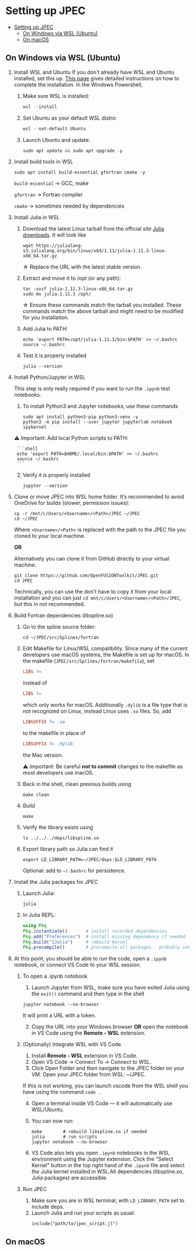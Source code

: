 # Setting up JPEC 

- [Setting up JPEC](#setting-up-jpec)
  - [On Windows via WSL (Ubuntu)](#on-windows-via-wsl-ubuntu)
  - [On macOS](#on-macos)

## On Windows via WSL (Ubuntu)
1. Install WSL and Ubuntu
   If you don't already have WSL and Ubuntu installed, set this up. [This page](https://learn.microsoft.com/en-us/windows/wsl/install) gives detailed instructions on how to complete the installation. In the Windows Powershell,
   
   1. Make sure WSL is installed:
        ```PowerShell
        wsl --install
        ```
    2. Set Ubuntu as your default WSL distro:
        ```PowerShell
        wsl --set-default Ubuntu
        ```
    3. Launch Ubuntu and update:
        ```PowerShell
        sudo apt update && sudo apt upgrade -y
        ```
2. Install build tools in WSL
    ```shell
    sudo apt install build-essential gfortran cmake -y
    ```

    `build-essential` → GCC, make

    `gfortran` → Fortran compiler

    `cmake` → sometimes needed by dependencies

3. Install Julia in WSL
   
    1. Download the latest Linux tarball from the official site [Julia downloads](https://julialang.org/downloads/). It will look like
        ```shell 
        wget https://julialang-s3.julialang.org/bin/linux/x64/1.11/julia-1.11.3-linux-x86_64.tar.gz
        ```

        ☆ Replace the URL with the latest stable version.

    2. Extract and move it to /opt (or any path):

        ```shell
        tar -xvzf julia-1.11.3-linux-x86_64.tar.gz
        sudo mv julia-1.11.3 /opt/
        ```
        
        ☆ Ensure these commands match the tarball you installed. These commands match the above tarball and might need to be modified for you installation.
    
    3. Add Julia to PATH:

        ```shell 
        echo 'export PATH=/opt/julia-1.11.3/bin:$PATH' >> ~/.bashrc
        source ~/.bashrc
        ```

    4. Test it is properly installed

        ```shell
        julia --version 
        ```

4. Install Python/Jupyter in WSL 
   
   This step is only really required if you want to run the `.ipynb` test notebooks.
   1. To install Python3 and Jupyter notebooks, use these commands
        ```shell
        sudo apt install python3-pip python3-venv -y
        python3 -m pip install --user jupyter jupyterlab notebook ipykernel
        ```
    ⚠ Important: Add local Python scripts to PATH:

        ```shell
        echo 'export PATH=$HOME/.local/bin:$PATH' >> ~/.bashrc
        source ~/.bashrc
        ```
    2. Verify it is properly installed

        ```shell
        jupyter --version
        ```

5. Clone or move JPEC into WSL home folder.
It’s recommended to avoid OneDrive for builds (slower, permission issues):
    ```shell
    cp -r /mnt/c/Users/<Username>/<Path>/JPEC ~/JPEC
    cd ~/JPEC
    ```

    Where `<Username>/<Path>` is replaced with the path to the JPEC file you cloned to your local machine.

    **OR**

    Alternatively you can clone it from GitHub directly to your virtual machine.

    ```shell
    git clone https://github.com/OpenFUSIONToolkit/JPEC.git
    cd JPEC
    ```

    Technically, you can use the don't have to copy it from your local installation and you can just `cd mnt/c/Users/<Username>/<Path>/JPEC`, but this in not recommended.

6. Build Fortran dependencies (libspline.so)
    1. Go to the spline source folder:
        ```shell
        cd ~/JPEC/src/Splines/fortran
        ```

    2. Edit Makefile for Linux/WSL compatibility. SInce many of the current developers use macOS systems, the Makefile is set up for macOS. In the makefile (`JPEC/src/Splines/fortran/makefile`), set
        ``` Makefile
        LIBS ?=
        ```

        instead of 
        ``` Makefile
        LIBS ?=
        ```

        which only works for macOS. Additionally `.dylib` is a file type that is not recognized on Linux, instead Linux uses `.so` files. So, add 
        ``` Makefile
        LIBSUFFIX ?= .so
        ```

        to the makefile in place of 
        ``` Makefile
        LIBSUFFIX ?= .dylib
        ```
        the Mac version.

        ⚠ Important: Be careful **not to commit** changes to the makefile as most developers use macOS.


    3. Back in the shell, clean previous builds using
        ```shell
        make clean
        ```

    4. Build
        ```shell
        make
        ```

    5. Verify the library exists using
        ```shell
        ls ../../../deps/libspline.so
        ```

   6. Export library path so Julia can find it
        ```shell
        export LD_LIBRARY_PATH=~/JPEC/deps:$LD_LIBRARY_PATH
        ```

        Optional: add to `~/.bashrc` for persistence.

7. Install the Julia packages for JPEC
    1. Launch Julia:
        ```shell
        julia
        ```
    2. In Julia REPL:
        ``` julia
        using Pkg
        Pkg.instantiate()       # install recorded dependencies
        Pkg.add("Preferences")  # install missing dependency if needed
        Pkg.build("IJulia")     # rebuild kernel
        Pkg.precompile()        # precompile all packages - probably unnecessary 
        ```

8. At this point, you should be able to run the code, open a `.ipynb` notebook, or connect VS Code to your WSL session.
    1. To open a .ipynb notebook
        1. Launch Jupyter from WSL, make sure you have exited Julia using the `exit()` command and then type in the shell
        ```shell
        jupyter notebook --no-browser
        ```
        It will print a URL with a token.

        2. Copy the URL into your Windows browser **OR** open the notebook in VS Code using the **Remote - WSL** extension.

    2. (Optionally) Integrate WSL with VS Code
        1. Install **Remote - WSL** extension in VS Code.
        2. Open VS Code → Connect To → Connect to WSL.
        3. Click Open Folder and then navigate to the JPEC folder on your VM. Open your JPEC folder from WSL: ~/JPEC.
   
        If this is not working, you can launch vscode from the WSL shell you have using the command `code .`
        
        4. Open a terminal inside VS Code — it will automatically use WSL/Ubuntu.
        5. You can now run:
            ```shell
            make        # rebuild libspline.so if needed
            julia       # run scripts
            jupyter notebook --no-browser
            ```

        6. VS Code also lets you open `.ipynb` notebooks in the WSL environment using the Jupyter extension. Click the "Select Kernel" button in the top right hand of the `.ipynb` file and select the Julia kernel installed in WSL.All dependencies (libspline.so, Julia packages) are accessible.
    3.  Run JPEC
        1. Make sure you are in WSL terminal, with `LD_LIBRARY_PATH` set to include deps.
        2. Launch Julia and run your scripts as usual:
            ```shell
            include("path/to/jpec_script.jl")
            ```

## On macOS
